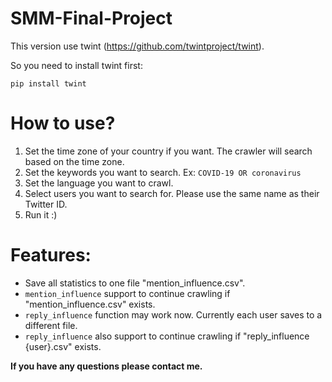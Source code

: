 # SMM-Final-Project

This version use twint (https://github.com/twintproject/twint).

So you need to install twint first:

``pip install twint``

# How to use?
1. Set the time zone of your country if you want. The crawler will search based on the time zone.
2. Set the keywords you want to search. Ex: ``COVID-19 OR coronavirus``
3. Set the language you want to crawl.
3. Select users you want to search for. Please use the same name as their Twitter ID.
4. Run it :)

# Features:
- Save all statistics to one file "mention_influence.csv".
- ``mention_influence`` support to continue crawling if "mention_influence.csv" exists.
- ``reply_influence`` function may work now. Currently each user saves to a different file.
- ``reply_influence`` also support to continue crawling if "reply_influence {user}.csv" exists.

**If you have any questions please contact me.**
